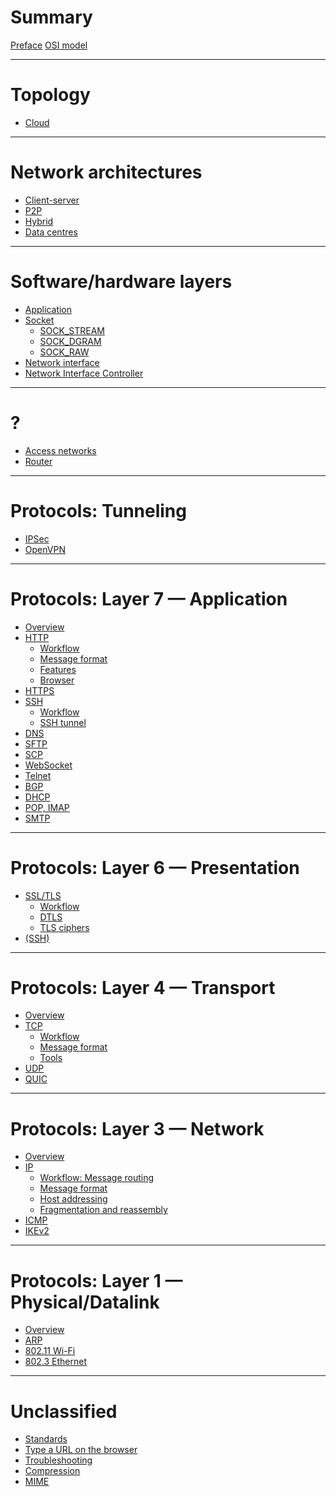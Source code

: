 # Summary

[Preface](./preface.md)
[OSI model](./osi-model.md)

---

# Topology

- [Cloud](./cloud-topology.md)

---

# Network architectures

- [Client-server]()
- [P2P]()
- [Hybrid]()
- [Data centres]()

---

# Software/hardware layers

- [Application]()
- [Socket](./socket.md)
  - [SOCK_STREAM](./socket/sock-stream.md)
  - [SOCK_DGRAM](./socket/sock-dgram.md)
  - [SOCK_RAW](./socket/sock-raw.md)
- [Network interface](./layer-3/interfaces.md)
- [Network Interface Controller](./network-interface-card.md)

---

# ?

- [Access networks](./access-networks.md)
- [Router](./layer-3/router.md)

---

# Protocols: Tunneling

- [IPSec](./layer-3/ipsec.md)
- [OpenVPN]()

---

# Protocols: Layer 7 — Application

- [Overview](./layer-7/index.md)
- [HTTP](./layer-7/http.md) 
  - [Workflow]()
  - [Message format](./layer-7/http/message-format.md)
  - [Features](./layer-7/http/features.md)
  - [Browser](./layer-7/http/browser.md)
- [HTTPS](./layer-7/https.md) 
- [SSH](./layer-7/ssh.md)
  - [Workflow]()
  - [SSH tunnel](./layer-7/ssh/ssh-tunnel.md)
- [DNS](./layer-7/dns.md)
- [SFTP](./layer-7/sftp.md)
- [SCP]()
- [WebSocket](./layer-7/websocket.md)
- [Telnet](./layer-7/telnet.md)
- [BGP](./layer-7/bgp.md)
- [DHCP](./layer-7/dhcp.md)
- [POP, IMAP](./layer-7/pop-imap.md)
- [SMTP](./layer-7/smtp.md)

---

# Protocols: Layer 6 — Presentation

- [SSL/TLS](./layer-6/ssl.md)
  - [Workflow]()
  - [DTLS]()
  - [TLS ciphers]()
- [(SSH)]()

---

# Protocols: Layer 4 — Transport

- [Overview](./layer-4/transport-layer.md)
- [TCP](./layer-4/tcp.md)
  - [Workflow](./layer-4/tcp/3-way-handshake.md)
  - [Message format](./layer-4/tcp/message-format.md)
  - [Tools](./layer-4/tcp/inspect.md)
- [UDP](./layer-4/udp.md)
- [QUIC](./layer-4/quic.md)

---

# Protocols: Layer 3 — Network

- [Overview](./layer-3/network-layer.md)
- [IP](./layer-3/ipv4.md)
  - [Workflow: Message routing](./layer-3/ip/routing.md)
  - [Message format](./layer-3/ip/ip-packet.md)
  - [Host addressing](./layer-3/ip/ip-addresses.md)
  - [Fragmentation and reassembly](./layer-3/ip/fragmentation-and-reassembly.md)
- [ICMP](./layer-3/icmp.md)
- [IKEv2]()

---

# Protocols: Layer 1 — Physical/Datalink

- [Overview](./layer-1/index.md)
- [ARP](./layer-1/arp.md)
- [802.11 Wi-Fi]()
- [802.3 Ethernet]()

---

# Unclassified

- [Standards](./standards.md)
- [Type a URL on the browser](./what-happens.md)
- [Troubleshooting](./troubleshooting.md)
- [Compression]()
- [MIME]()

